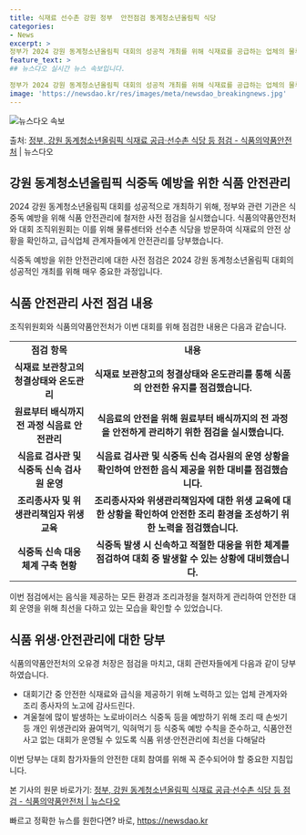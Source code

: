```yaml
---
title: 식재료 선수촌 강원 정부  안전점검 동계청소년올림픽 식당
categories:
- News
excerpt: >
정부가 2024 강원 동계청소년올림픽 대회의 성공적 개최를 위해 식재료를 공급하는 업체의 물류센터와 선수촌 …
feature_text: >
## 뉴스다오 실시간 뉴스 속보입니다.

정부가 2024 강원 동계청소년올림픽 대회의 성공적 개최를 위해 식재료를 공급하는 업체의 물류센터와 선수촌 …
image: 'https://newsdao.kr/res/images/meta/newsdao_breakingnews.jpg'
---
```


![뉴스다오 속보](https://newsdao.kr/res/images/meta/newsdao_breakingnews.jpg)

<p>출처: <a href="https://newsdao.kr/2985" rel="dofollow">정부, 강원 동계청소년올림픽 식재료 공급·선수촌 식당 등 점검 - 식품의약품안전처</a> | 뉴스다오</p>

<h2>강원 동계청소년올림픽 식중독 예방을 위한 식품 안전관리</h2>

2024 강원 동계청소년올림픽 대회를 성공적으로 개최하기 위해, 정부와 관련 기관은 식중독 예방을 위해 식품 안전관리에 철저한 사전 점검을 실시했습니다. 식품의약품안전처와 대회 조직위원회는 이를 위해 물류센터와 선수촌 식당을 방문하여 식재료의 안전 상황을 확인하고, 급식업체 관계자들에게 안전관리를 당부했습니다.

<p data-ke-size="size16">식중독 예방을 위한 안전관리에 대한 사전 점검은 2024 강원 동계청소년올림픽 대회의 성공적인 개최를 위해 매우 중요한 과정입니다.</p>

<h2 data-ke-size="size26">식품 안전관리 사전 점검 내용</h2>
조직위원회와 식품의약품안전처가 이번 대회를 위해 점검한 내용은 다음과 같습니다.

<table>
	<tr>
		<td style="text-align: center; height: 17px;"><b>점검 항목</b></td>
		<td style="text-align: center; height: 17px;"><b>내용</b></td>
	</tr>
	<tr>
		<td style="text-align: center; height: 17px;"><b>식재료 보관창고의 청결상태와 온도관리</b></td>
		<td style="text-align: center; height: 17px;"><b>식재료 보관창고의 청결상태와 온도관리를 통해 식품의 안전한 유지를 점검했습니다.</b></td>
	</tr>
	<tr>
		<td style="text-align: center; height: 17px;"><b>원료부터 배식까지 전 과정 식음료 안전관리</b></td>
		<td style="text-align: center; height: 17px;"><b>식음료의 안전을 위해 원료부터 배식까지의 전 과정을 안전하게 관리하기 위한 점검을 실시했습니다.</b></td>
	</tr>
	<tr>
		<td style="text-align: center; height: 17px;"><b>식음료 검사관 및 식중독 신속 검사원 운영</b></td>
		<td style="text-align: center; height: 17px;"><b>식음료 검사관 및 식중독 신속 검사원의 운영 상황을 확인하여 안전한 음식 제공을 위한 대비를 점검했습니다.</b></td>
	</tr>
	<tr>
		<td style="text-align: center; height: 17px;"><b>조리종사자 및 위생관리책임자 위생 교육</b></td>
		<td style="text-align: center; height: 17px;"><b>조리종사자와 위생관리책임자에 대한 위생 교육에 대한 상황을 확인하여 안전한 조리 환경을 조성하기 위한 노력을 점검했습니다.</b></td>
	</tr>
	<tr>
		<td style="text-align: center; height: 17px;"><b>식중독 신속 대응 체계 구축 현황</b></td>
		<td style="text-align: center; height: 17px;"><b>식중독 발생 시 신속하고 적절한 대응을 위한 체계를 점검하여 대회 중 발생할 수 있는 상황에 대비했습니다.</b></td>
	</tr>
</table>

<p data-ke-size="size16">이번 점검에서는 음식을 제공하는 모든 환경과 조리과정을 철저하게 관리하여 안전한 대회 운영을 위해 최선을 다하고 있는 모습을 확인할 수 있었습니다.</p>

<h2 data-ke-size="size26">식품 위생·안전관리에 대한 당부</h2>
식품의약품안전처의 오유경 처장은 점검을 마치고, 대회 관련자들에게 다음과 같이 당부하였습니다.

<ul>
	<li>대회기간 중 안전한 식재료와 급식을 제공하기 위해 노력하고 있는 업체 관계자와 조리 종사자의 노고에 감사드린다.</li>
	<li>겨울철에 많이 발생하는 노로바이러스 식중독 등을 예방하기 위해 조리 때 손씻기 등 개인 위생관리와 끓여먹기, 익혀먹기 등 식중독 예방 수칙을 준수하고, 식품안전사고 없는 대회가 운영될 수 있도록 식품 위생·안전관리에 최선을 다해달라</li>
</ul>

<p data-ke-size="size16">이번 당부는 대회 참가자들의 안전한 대회 참여를 위해 꼭 준수되어야 할 중요한 지침입니다.</p>

본 기사의 원문 바로가기: [정부, 강원 동계청소년올림픽 식재료 공급·선수촌 식당 등 점검 - 식품의약품안전처 | 뉴스다오](https://newsdao.kr/2985) 

빠르고 정확한 뉴스를 원한다면? 바로, <a href="https://newsdao.kr" rel="dofollow">https://newsdao.kr</a>


    
